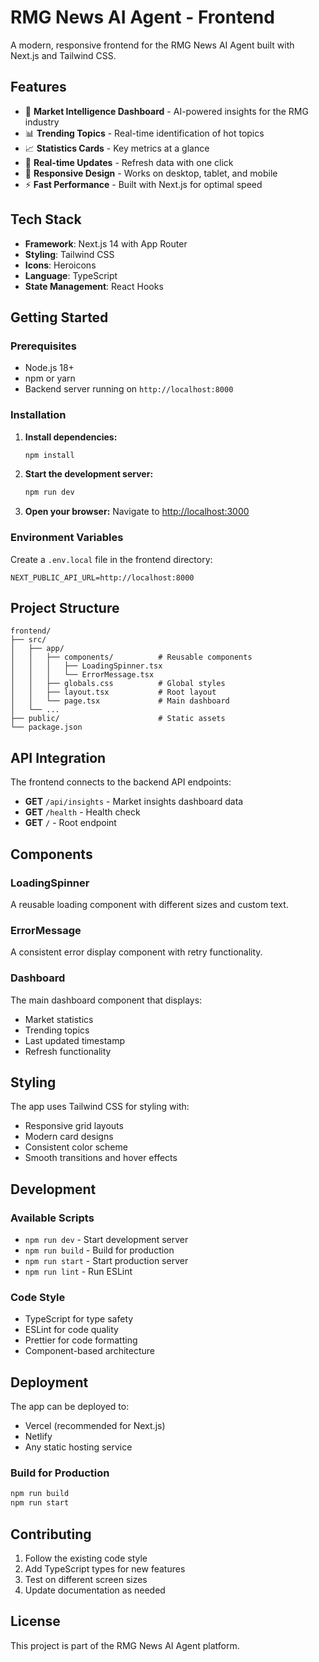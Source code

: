 # RMG News AI Agent - Frontend

A modern, responsive frontend for the RMG News AI Agent built with Next.js and Tailwind CSS.

## Features

- 🎯 **Market Intelligence Dashboard** - AI-powered insights for the RMG industry
- 📊 **Trending Topics** - Real-time identification of hot topics
- 📈 **Statistics Cards** - Key metrics at a glance
- 🔄 **Real-time Updates** - Refresh data with one click
- 📱 **Responsive Design** - Works on desktop, tablet, and mobile
- ⚡ **Fast Performance** - Built with Next.js for optimal speed

## Tech Stack

- **Framework**: Next.js 14 with App Router
- **Styling**: Tailwind CSS
- **Icons**: Heroicons
- **Language**: TypeScript
- **State Management**: React Hooks

## Getting Started

### Prerequisites

- Node.js 18+ 
- npm or yarn
- Backend server running on `http://localhost:8000`

### Installation

1. **Install dependencies:**
   ```bash
   npm install
   ```

2. **Start the development server:**
   ```bash
   npm run dev
   ```

3. **Open your browser:**
   Navigate to [http://localhost:3000](http://localhost:3000)

### Environment Variables

Create a `.env.local` file in the frontend directory:

```env
NEXT_PUBLIC_API_URL=http://localhost:8000
```

## Project Structure

```
frontend/
├── src/
│   ├── app/
│   │   ├── components/          # Reusable components
│   │   │   ├── LoadingSpinner.tsx
│   │   │   └── ErrorMessage.tsx
│   │   ├── globals.css          # Global styles
│   │   ├── layout.tsx           # Root layout
│   │   └── page.tsx             # Main dashboard
│   └── ...
├── public/                      # Static assets
└── package.json
```

## API Integration

The frontend connects to the backend API endpoints:

- **GET** `/api/insights` - Market insights dashboard data
- **GET** `/health` - Health check
- **GET** `/` - Root endpoint

## Components

### LoadingSpinner
A reusable loading component with different sizes and custom text.

### ErrorMessage
A consistent error display component with retry functionality.

### Dashboard
The main dashboard component that displays:
- Market statistics
- Trending topics
- Last updated timestamp
- Refresh functionality

## Styling

The app uses Tailwind CSS for styling with:
- Responsive grid layouts
- Modern card designs
- Consistent color scheme
- Smooth transitions and hover effects

## Development

### Available Scripts

- `npm run dev` - Start development server
- `npm run build` - Build for production
- `npm run start` - Start production server
- `npm run lint` - Run ESLint

### Code Style

- TypeScript for type safety
- ESLint for code quality
- Prettier for code formatting
- Component-based architecture

## Deployment

The app can be deployed to:
- Vercel (recommended for Next.js)
- Netlify
- Any static hosting service

### Build for Production

```bash
npm run build
npm run start
```

## Contributing

1. Follow the existing code style
2. Add TypeScript types for new features
3. Test on different screen sizes
4. Update documentation as needed

## License

This project is part of the RMG News AI Agent platform.
